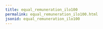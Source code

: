 ```yaml
---
title: equal_remuneration_ilo100
permalink: equal_remuneration_ilo100.html
jsonid: equal_remuneration_ilo100
---
```

